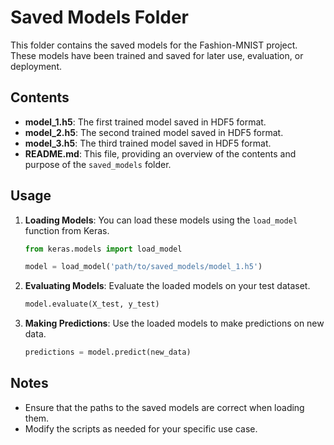 # Saved Models Folder

This folder contains the saved models for the Fashion-MNIST project. These models have been trained and saved for later use, evaluation, or deployment.

## Contents

- **model_1.h5**: The first trained model saved in HDF5 format.
- **model_2.h5**: The second trained model saved in HDF5 format.
- **model_3.h5**: The third trained model saved in HDF5 format.
- **README.md**: This file, providing an overview of the contents and purpose of the `saved_models` folder.

## Usage

1. **Loading Models**: You can load these models using the `load_model` function from Keras.
    ```python
    from keras.models import load_model

    model = load_model('path/to/saved_models/model_1.h5')
    ```

2. **Evaluating Models**: Evaluate the loaded models on your test dataset.
    ```python
    model.evaluate(X_test, y_test)
    ```

3. **Making Predictions**: Use the loaded models to make predictions on new data.
    ```python
    predictions = model.predict(new_data)
    ```

## Notes

- Ensure that the paths to the saved models are correct when loading them.
- Modify the scripts as needed for your specific use case.
